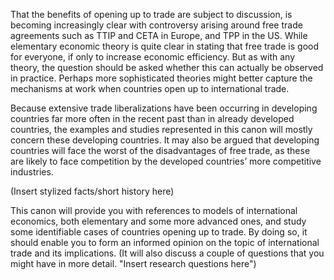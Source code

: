 That the benefits of opening up to trade are subject to discussion, is becoming 
increasingly clear with controversy arising around free trade agreements such as 
TTIP and CETA in Europe, and TPP in the US. While elementary economic theory is quite clear in 
stating that free trade is good for everyone, if only to increase economic efficiency. 
But as with any theory, the question should be asked whether this can actually be 
observed in practice. Perhaps more sophisticated theories might better capture the 
mechanisms at work when countries open up to international trade. 

Because extensive trade liberalizations have been occurring in developing countries 
far more often in the recent past than in already developed countries, the examples 
and studies represented in this canon will mostly concern these developing
countries. It may also be argued that developing countries will face the worst of the 
disadvantages of free trade, as these are likely to face competition by the developed 
countries’ more competitive industries. 

(Insert stylized facts/short history here) 

This canon will provide you with references to models of international economics, 
both elementary and some more advanced ones, and study some identifiable cases 
of countries opening up to trade. By doing so, it should enable you to form an 
informed opinion on the topic of international trade and its implications. (It will also 
discuss a couple of questions that you might have in more detail. "Insert research 
questions here") 
